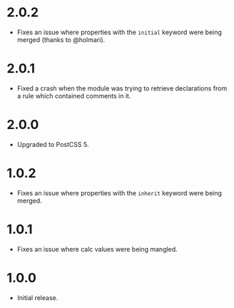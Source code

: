 <h1 id="2.0.2">2.0.2</h1>

<ul>
<li>Fixes an issue where properties with the <code>initial</code> keyword were being merged
(thanks to @holmari).</li>
</ul>

<h1 id="2.0.1">2.0.1</h1>

<ul>
<li>Fixed a crash when the module was trying to retrieve declarations
from a rule which contained comments in it.</li>
</ul>

<h1 id="2.0.0">2.0.0</h1>

<ul>
<li>Upgraded to PostCSS 5.</li>
</ul>

<h1 id="1.0.2">1.0.2</h1>

<ul>
<li>Fixes an issue where properties with the <code>inherit</code> keyword were being merged.</li>
</ul>

<h1 id="1.0.1">1.0.1</h1>

<ul>
<li>Fixes an issue where calc values were being mangled.</li>
</ul>

<h1 id="1.0.0">1.0.0</h1>

<ul>
<li>Initial release.</li>
</ul>
